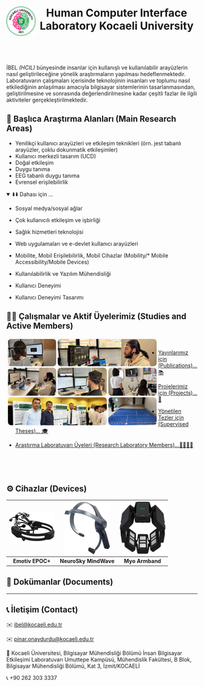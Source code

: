 <h1 align="center">
   <a href="https://github.com/HCILab-KocaeliUniversity"><img src="https://github.com/HCILab-KocaeliUniversity/.github/blob/main/Media/logo/HCI-IBEL.png" alt="Human Computer Interface Laboratory Kocaeli University" width="77" align="left" ></a>
  Human Computer Interface Laboratory Kocaeli University
   <br>
   <br>
</h1>

<br>


İBEL *(HCIL)* bünyesinde insanlar için kullanışlı ve kullanılabilir arayüzlerin nasıl geliştirileceğine yönelik araştırmaların yapılması hedeflenmektedir. Laboratuvarın çalışmaları içerisinde teknolojinin insanları ve toplumu nasıl etkilediğinin anlaşılması amacıyla bilgisayar sistemlerinin tasarlanmasından, geliştirilmesine ve sonrasında değerlendirilmesine kadar çeşitli fazlar ile ilgili aktiviteler gerçekleştirilmektedir.

## 🔎 Başlıca Araştırma Alanları (Main Research Areas)
* Yenilikçi kullanıcı arayüzleri ve etkileşim teknikleri (örn. jest tabanlı arayüzler, çoklu dokunmatik etkileşimler) 
* Kullanıcı merkezli tasarım (UCD) 
* Doğal etkileşim 
* Duygu tanıma
* EEG tabanlı duygu tanıma
* Evrensel erişilebilirlik 
<details open>
   <summary>⬇️⬇️ Dahası için ... </summary>
   
   * Sosyal medya/sosyal ağlar

   * Çok kullanıcılı etkileşim ve işbirliği 
   
   * Sağlık hizmetleri teknolojisi
     
   * Web uygulamaları ve e-devlet kullanıcı arayüzleri
     
   * Mobilite, Mobil Erişilebilirlik, Mobil Cihazlar (Mobility/* Mobile Accessibility/Mobile Devices)
     
   * Kullanılabilirlik ve Yazılım Mühendisliği
     
   * Kullanıcı Deneyimi
     
   * Kullanıcı Deneyimi Tasarımı
     
   </details>


## 👩‍🏫 Çalışmalar ve  Aktif Üyelerimiz (Studies and Active Members)

<img src="https://github.com/HCILab-KocaeliUniversity/.github/blob/main/Media/imgs/%C3%87al%C4%B1%C5%9Fmalar.jpg" alt="Çalışmalarımız" title="Studies" width="400" align="left" >
<br>


* [Yayınlarımız için (Publications)... 📚](https://avesis.kocaeli.edu.tr/arastirma-grubu/ibel/yayinlar)

* [Projelerimiz için (Projects)... 🚀](https://avesis.kocaeli.edu.tr/arastirma-grubu/ibel/projeler)

* [Yönetilen Tezler için (Supervised Theses)... 🎓](https://avesis.kocaeli.edu.tr/arastirma-grubu/ibel/tezler)

* [Araştırma Laboratuvarı Üyeleri (Research Laboratory Members)...👩‍💻👨‍💻](https://avesis.kocaeli.edu.tr/arastirma-grubu/ibel/grup-uyeleri)


<br>
<br>
<br>

## ⚙️ Cihazlar (Devices)

| <a href="https://avesis.kocaeli.edu.tr/arastirma-grubu/ibel/cihaz/92/emotiv-epoc-14-kanalli-kablosuz-eeg-baslik"><img src="https://github.com/HCILab-KocaeliUniversity/.github/blob/main/Media/devices/EmotivEpoc%2B.png" alt="EmotivEPOC+" title="EmotivEPOC+" width="120" ></a> | <a href="https://avesis.kocaeli.edu.tr/arastirma-grubu/ibel/cihaz/93/neursosky-mindwave-mobil-2-eeg-baslik"><img src="https://github.com/HCILab-KocaeliUniversity/.github/blob/main/Media/devices/NeursoSkyMindWave.png" alt="NeursoSkyMindWave" title="NeursoSkyMindWave" width="120"></a> | <a href="https://avesis.kocaeli.edu.tr/arastirma-grubu/ibel/cihaz/94/myo-kol-bandi"><img src="https://github.com/HCILab-KocaeliUniversity/.github/blob/main/Media/devices/MYOKolBand%C4%B1.png" alt="MYOKolBandı+" title="MYOKolBandı" width="120"></a> |
|:--:|:--:|:--:|
| **Emotiv EPOC+** | **NeuroSky MindWave** | **Myo Armband** |

## 

## 📖 Dokümanlar (Documents)


--- 

## 📞 İletişim (Contact)


✉️ ibel@kocaeli.edu.tr

✉️ pinar.onaydurdu@kocaeli.edu.tr

🏫 Kocaeli Üniversitesi, Bilgisayar Mühendisliği Bölümü İnsan Bilgisayar Etkileşimi Laboratuvarı Umuttepe Kampüsü, Mühendislik Fakültesi, B Blok, Bilgisayar Mühendisliği Bölümü, Kat 3, İzmit/KOCAELİ

📞 +90 262 303 3337
